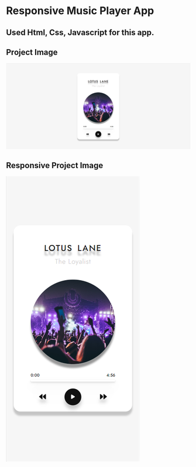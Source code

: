 # Responsive Music Player App
## Used Html, Css, Javascript for this app.
## Project Image
![project image](project_image.png?raw=true "music player app")
## Responsive Project Image
![project image](responsive_project_image.png?raw=true "music player app")
